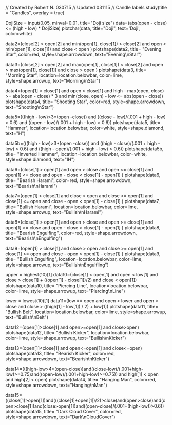 // Created by Robert N. 030715
// Updated 031115
// Candle labels
study(title = "Candles", overlay = true)

DojiSize = input(0.05, minval=0.01, title="Doji size")
data=(abs(open - close) <= (high - low) * DojiSize)
plotchar(data, title="Doji", text='Doji', color=white)

data2=(close[2] > open[2] and min(open[1], close[1]) > close[2] and open < min(open[1], close[1]) and close < open )
plotshape(data2, title= "Evening Star", color=red, style=shape.arrowdown, text="Evening\nStar")

data3=(close[2] < open[2] and max(open[1], close[1]) < close[2] and open > max(open[1], close[1]) and close > open )
plotshape(data3,  title= "Morning Star", location=location.belowbar, color=lime, style=shape.arrowup, text="Morning\nStar")

data4=(open[1] < close[1] and open > close[1] and high - max(open, close) >= abs(open - close) * 3 and min(close, open) - low <= abs(open - close))
plotshape(data4, title= "Shooting Star", color=red, style=shape.arrowdown, text="Shooting\nStar")

data5=(((high - low)>3*(open -close)) and  ((close - low)/(.001 + high - low) > 0.6) and ((open - low)/(.001 + high - low) > 0.6))
plotshape(data5, title= "Hammer", location=location.belowbar, color=white, style=shape.diamond, text="H")

data5b=(((high - low)>3*(open -close)) and  ((high - close)/(.001 + high - low) > 0.6) and ((high - open)/(.001 + high - low) > 0.6))
plotshape(data5b, title= "Inverted Hammer", location=location.belowbar, color=white, style=shape.diamond, text="IH")


data6=(close[1] > open[1] and open > close and open <= close[1] and open[1] <= close and open - close < close[1] - open[1] )
plotshape(data6, title= "Bearish Harami",  color=red, style=shape.arrowdown, text="Bearish\nHarami")

data7=(open[1] > close[1] and close > open and close <= open[1] and close[1] <= open and close - open < open[1] - close[1] )
plotshape(data7,  title= "Bullish Harami", location=location.belowbar, color=lime, style=shape.arrowup, text="Bullish\nHarami")

data8=(close[1] > open[1] and open > close and open >= close[1] and open[1] >= close and open - close > close[1] - open[1] )
plotshape(data8,  title= "Bearish Engulfing", color=red, style=shape.arrowdown, text="Bearish\nEngulfing")

data9=(open[1] > close[1] and close > open and close >= open[1] and close[1] >= open and close - open > open[1] - close[1] )
plotshape(data9, title= "Bullish Engulfing", location=location.belowbar, color=lime, style=shape.arrowup, text="Bullish\nEngulfling")

upper = highest(10)[1]
data10=(close[1] < open[1] and  open < low[1] and close > close[1] + ((open[1] - close[1])/2) and close < open[1])
plotshape(data10, title= "Piercing Line", location=location.belowbar, color=lime, style=shape.arrowup, text="Piercing\nLine")

lower = lowest(10)[1]
data11=(low == open and  open < lower and open < close and close > ((high[1] - low[1]) / 2) + low[1])
plotshape(data11, title= "Bullish Belt", location=location.belowbar, color=lime, style=shape.arrowup, text="Bullish\nBelt")

data12=(open[1]>close[1] and open>=open[1] and close>open)
plotshape(data12, title= "Bullish Kicker", location=location.belowbar, color=lime, style=shape.arrowup, text="Bullish\nKicker")

data13=(open[1]<close[1] and open<=open[1] and close<=open)
plotshape(data13, title= "Bearish Kicker", color=red, style=shape.arrowdown, text="Bearish\nKicker")

data14=(((high-low>4*(open-close))and((close-low)/(.001+high-low)>=0.75)and((open-low)/(.001+high-low)>=0.75)) and high[1] < open and high[2] < open)
plotshape(data14,  title= "Hanging Man", color=red, style=shape.arrowdown, text="Hanging\nMan")

data15=((close[1]>open[1])and(((close[1]+open[1])/2)>close)and(open>close)and(open>close[1])and(close>open[1])and((open-close)/(.001+(high-low))>0.6))
plotshape(data15, title= "Dark Cloud Cover", color=red, style=shape.arrowdown, text="Dark\nCloudCover")


